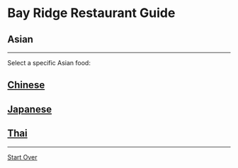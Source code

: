 # Bay Ridge Restaurant Guide
## Asian
---
Select a specific Asian food:
## [Chinese](chinese.md)
## [Japanese](japanese,md)
## [Thai](thai.md)
---
[Start Over](../home.md)
